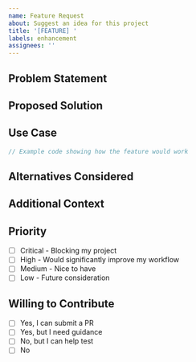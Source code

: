 ```yaml
---
name: Feature Request
about: Suggest an idea for this project
title: '[FEATURE] '
labels: enhancement
assignees: ''
---
```


## Problem Statement
<!-- Describe the problem you're trying to solve -->

## Proposed Solution
<!-- Describe the solution you'd like -->

## Use Case
<!-- Explain how you would use this feature -->
```typescript
// Example code showing how the feature would work
```

## Alternatives Considered
<!-- Describe any alternative solutions or features you've considered -->

## Additional Context
<!-- Add any other context, mockups, or examples about the feature request -->

## Priority
<!-- How important is this feature to you? -->
- [ ] Critical - Blocking my project
- [ ] High - Would significantly improve my workflow
- [ ] Medium - Nice to have
- [ ] Low - Future consideration

## Willing to Contribute
<!-- Are you willing to help implement this feature? -->
- [ ] Yes, I can submit a PR
- [ ] Yes, but I need guidance
- [ ] No, but I can help test
- [ ] No